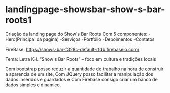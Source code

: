 ﻿# landingpage-showsbar-show-s-bar-roots1
Criação da landing page do Show's Bar Roots
Com 5 componentes:
-Hero(Principal da pagina)
-Serviços
-Portfólio
-Depoimentos
-Contatos

FireBase: https://shows-bar-f328c-default-rtdb.firebaseio.com/

Tema: Letra K-L	“Show's Bar Roots” – foco em cultura e tradições locais

Com bootstrap posso reduzir a quantidade de trabalho na hora de construir a aparencia de um site,
Com JQuery posso facilitar a manipulação dos dados inseridos e guardados e 
Com Firebase consigo criar um banco de dados simples e dinamico.
